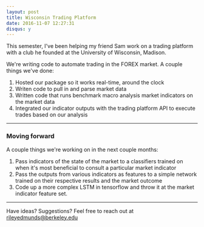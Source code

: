 ```yaml
---
layout: post
title: Wisconsin Trading Platform
date: 2016-11-07 12:27:31
disqus: y
---
```



This semester, I've been helping my friend Sam work on a trading platform with a club he founded at the University of Wisconsin, Madison.

We're writing code to automate trading in the FOREX market. A couple things we've done:

1. Hosted our package so it works real-time, around the clock
2. Writen code to pull in and parse market data
2. Written code that runs benchmark macro analysis market indicators on the market data
3. Integrated our indicator outputs with the trading platform API to execute trades based on our analysis

---

### Moving forward
A couple things we're working on in the next couple months:

1. Pass indicators of the state of the market to a classifiers trained on when it's most beneficial to consult a particular market indicator
2. Pass the outputs from various indicators as features to a simple network trained on their respective results and the market outcome
3. Code up a more complex LSTM in tensorflow and throw it at the market indicator feature set.

---

Have ideas? Suggestions? Feel free to reach out at rileyedmunds@berkeley.edu
